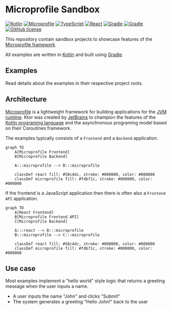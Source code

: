 # Microprofile Sandbox

[![Kotlin](https://img.shields.io/badge/kotlin-2.0.20-8d53f9.svg?logo=kotlin&logoColor=8d53f9)](http://kotlinlang.org)
[![Microprofile](https://img.shields.io/badge/microprofile-6.1-fdb71c.svg?logo=java&logoColor=fdb71c)](https://microprofile.io)
[![TypeScript](https://img.shields.io/badge/typescript-5.2.2-3178c6.svg?logo=typescript&logoColor=3178c6)](https://www.typescriptlang.org)
[![React](https://img.shields.io/badge/react-18.3.1-58c4dc.svg?logo=react&logoColor=58c4dc)](https://react.dev)
[![Gradle](https://img.shields.io/badge/gradle-stable-209bc4.svg?logo=gradle&logoColor=209bc4)](https://gradle.org)
[![Gradle](https://img.shields.io/badge/node.js-stable-417e38.svg?logo=nodedotjs&logoColor=417e38)](https://nodejs.org)
[![GitHub license](https://img.shields.io/badge/license-Apache_2.0-e97726.svg)](https://www.apache.org/licenses/LICENSE-2.0)

This repository contain sandbox projects to showcase features of the [Microprofile framework](https://microprofile.io).

All examples are written in [Kotlin](https://kotlinlang.org) and built using [Gradle](https://gradle.org).

## Examples
Read details about the examples in their respective project roots.

## Architecture
[Microprofile](https://microprofile.io) is a lightweight framework for building applications for the
[JVM runtime](https://en.wikipedia.org/wiki/Java_virtual_machine). Ktor was created by
[JetBrains](https://www.jetbrains.com) to champion the features of the
[Kotlin programing language](https://kotlinlang.org) and the asynchronous programing model based on their
Coroutines framework.

The examples typically consists of a `Frontend` and a `Backend` application.

```mermaid
graph TD
    A[Microprofile Frontend]
    B[Microprofile Backend]

    A:::microprofile --> B:::microprofile
    
    classDef react fill: #58c4dc, stroke: #000000, color: #000000
    classDef microprofile fill: #fdb71c, stroke: #000000, color: #000000
```

If the frontend is a JavaScript application then there is often also a `Frontend API` application.

```mermaid
graph TD
    A[React Frontend]
    B[Microprofile Frontend API]
    C[Microprofile Backend]
    
    A:::react --> B:::microprofile
    B:::microprofile --> C:::microprofile
    
    classDef react fill: #58c4dc, stroke: #000000, color: #000000
    classDef microprofile fill: #fdb71c, stroke: #000000, color: #000000
```

## Use case
Most examples implement a "hello world" style logic that returns a greeting message when the user inputs a name.

* A user inputs the name "John" and clicks "Submit"
* The system generates a greeting "Hello John!" back to the user
